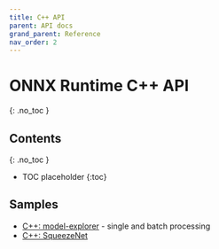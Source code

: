 ```yaml
---
title: C++ API
parent: API docs
grand_parent: Reference
nav_order: 2
---
```


# ONNX Runtime C++ API
{: .no_toc }

## Contents
{: .no_toc }

* TOC placeholder
{:toc}

## Samples
* [C++: model-explorer](https://github.com/microsoft/onnxruntime/tree/master/samples/c_cxx/model-explorer) - single and batch processing
* [C++: SqueezeNet](https://github.com/microsoft/onnxruntime/tree/master/csharp/test/Microsoft.ML.OnnxRuntime.EndToEndTests.Capi/CXX_Api_Sample.cpp)